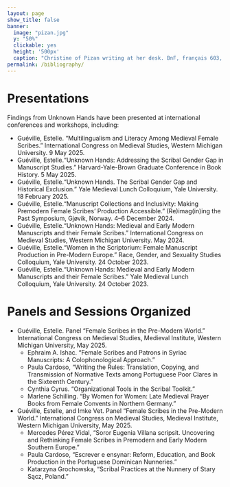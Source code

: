 ```yaml
---
layout: page
show_title: false
banner:
  image: "pizan.jpg"
  y: "50%"
  clickable: yes
  height: '500px'
  caption: "Christine of Pizan writing at her desk. BnF, français 603, f. 81v"
permalink: /bibliography/
---
```


# Presentations

Findings from Unknown Hands have been presented at international conferences and workshops, including:
  - Guéville, Estelle. “Multilingualism and Literacy Among Medieval Female Scribes.” International Congress on Medieval Studies, Western Michigan University. 9 May 2025.
  - Guéville, Estelle.“Unknown Hands: Addressing the Scribal Gender Gap in Manuscript Studies.” Harvard-Yale-Brown Graduate Conference in Book History. 5 May 2025.
  - Guéville, Estelle.“Unknown Hands. The Scribal Gender Gap and Historical Exclusion.” Yale Medieval Lunch Colloquium, Yale University. 18 February 2025.
  - Guéville, Estelle.“Manuscript Collections and Inclusivity: Making Premodern Female Scribes’ Production Accessible.” (Re)imag(in)ing the Past Symposium, Gjøvik, Norway. 4–6 December 2024.
  - Guéville, Estelle.“Unknown Hands: Medieval and Early Modern Manuscripts and their Female Scribes.” International Congress on Medieval Studies, Western Michigan University. May 2024.
  - Guéville, Estelle.“Women in the Scriptorium: Female Manuscript Production in Pre-Modern Europe.” Race, Gender, and Sexuality Studies Colloquium, Yale University. 24 October 2023.
  - Guéville, Estelle.“Unknown Hands: Medieval and Early Modern Manuscripts and their Female Scribes.” Yale Medieval Lunch Colloquium, Yale University. 24 October 2023.

# Panels and Sessions Organized

  - Guéville, Estelle. Panel “Female Scribes in the Pre-Modern World.” International Congress on Medieval Studies, Medieval Institute, Western Michigan University, May 2025.
    - Ephraim A. Ishac. “Female Scribes and Patrons in Syriac Manuscripts: A Colophonological Approach.”
    - Paula Cardoso, “Writing the Rules: Translation, Copying, and Transmission of Normative Texts among Portuguese Poor Clares in the Sixteenth Century.”
    - Cynthia Cyrus. “Organizational Tools in the Scribal Toolkit.”
    - Marlene Schilling. “By Women for Women: Late Medieval Prayer Books from Female Convents in Northern Germany.”
  - Guéville, Estelle, and Imke Vet. Panel “Female Scribes in the Pre-Modern World.” International Congress on Medieval Studies, Medieval Institute, Western Michigan University, May 2025.
    - Mercedes Pérez Vidal, “Soror Eugenia Villana scripsit. Uncovering and Rethinking Female Scribes in Premodern and Early Modern Southern Europe.”
    - Paula Cardoso, “Escrever e ensynar: Reform, Education, and Book Production in the Portuguese Dominican Nunneries.”
    - Katarzyna Grochowska, “Scribal Practices at the Nunnery of Stary Sącz, Poland.”
